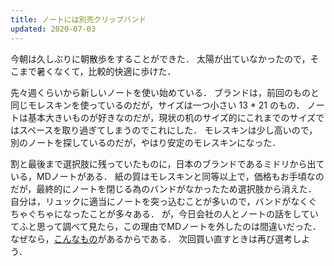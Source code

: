 ```yaml
---
title: ノートには別売クリップバンド
updated: 2020-07-03
---
```


今朝は久しぶりに朝散歩をすることができた．
太陽が出ていなかったので，そこまで暑くなくて，比較的快適に歩けた．

先々週くらいから新しいノートを使い始めている．
ブランドは，前回のものと同じモレスキンを使っているのだが，サイズは一つ小さい 13 * 21 のもの．
ノートは基本大きいものが好きなのだが，現状の机のサイズ的にこれまでのサイズではスペースを取り過ぎてしまうのでこれにした．
モレスキンは少し高いので，別のノートを探しているのだが，やはり安定のモレスキンになった．

割と最後まで選択肢に残っていたものに，日本のブランドであるミドリから出ている，MDノートがある．
紙の質はモレスキンと同等以上で，価格もお手頃なのだが，最終的にノートを閉じる為のバンドがなかったため選択肢から消えた．
自分は，リュックに適当にノートを突っ込むことが多いので，バンドがなくぐちゃぐちゃになったことが多々ある．
が，今日会社の人とノートの話をしていてふと思って調べて見たら，この理由でMDノートを外したのは間違いだった．
なぜなら，[こんなもの](https://www.midori-store.net/SHOP/62319006.html)があるからである．
次回買い直すときは再び選考しよう．
